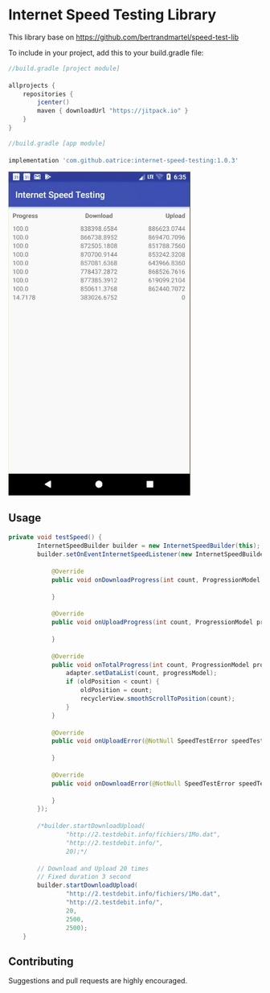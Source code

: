 # Internet Speed Testing Library
This library base on https://github.com/bertrandmartel/speed-test-lib

To include in your project, add this to your build.gradle file:
```groovy
//build.gradle [project module]

allprojects {
    repositories {
        jcenter()
        maven { downloadUrl "https://jitpack.io" }
    }
}
```


```groovy
//build.gradle [app module]

implementation 'com.github.oatrice:internet-speed-testing:1.0.3'
```

![Demo](screenshot/screen1.gif)

## Usage
```java
private void testSpeed() {
        InternetSpeedBuilder builder = new InternetSpeedBuilder(this);
        builder.setOnEventInternetSpeedListener(new InternetSpeedBuilder.OnEventInternetSpeedListener() {

            @Override
            public void onDownloadProgress(int count, ProgressionModel progressModel) {

            }

            @Override
            public void onUploadProgress(int count, ProgressionModel progressModel) {

            }

            @Override
            public void onTotalProgress(int count, ProgressionModel progressModel) {
                adapter.setDataList(count, progressModel);
                if (oldPosition < count) {
                    oldPosition = count;
                    recyclerView.smoothScrollToPosition(count);
                }
            }

            @Override
            public void onUploadError(@NotNull SpeedTestError speedTestError, @NotNull String errorMessage) {

            }

            @Override
            public void onDownloadError(@NotNull SpeedTestError speedTestError, @NotNull String errorMessage) {

            }
        });

        /*builder.startDownloadUpload(
                "http://2.testdebit.info/fichiers/1Mo.dat",
                "http://2.testdebit.info/",
                20);*/

        // Download and Upload 20 times
        // Fixed duration 3 second
        builder.startDownloadUpload(
                "http://2.testdebit.info/fichiers/1Mo.dat",
                "http://2.testdebit.info/",
                20,
                2500,
                2500);
    }
```

## Contributing
Suggestions and pull requests are highly encouraged.
